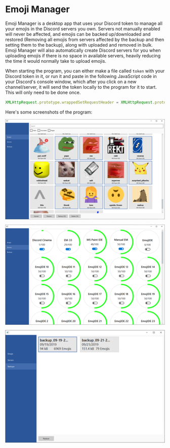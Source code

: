 # Emoji Manager

Emoji Manager is a desktop app that uses your Discord token to manage all your emojis in the Discord servers you own. Servers not manually enabled will never be affected, and emojis can be backed up/downloaded and restored (Removing all emojis from servers affected by the backup and then setting them to the backup), along with uploaded and removed in bulk. Emoji Manager will also automatically create Discord servers for you when uploading emojis if there is no space in available servers, heavily reducing the time it would normally take to upload emojis.

When starting the program, you can either make a file called `token` with your Discord token in it, or run it and paste in the following JavaScript code in your Discord's console window, which after you click on a new channel/server, it will send the token locally to the program for it to start. This will only need to be done once.

```javascript
XMLHttpRequest.prototype.wrappedSetRequestHeader = XMLHttpRequest.prototype.setRequestHeader; XMLHttpRequest.prototype.setRequestHeader = function (header, value) { this.wrappedSetRequestHeader(header, value); if (header === 'Authorization') { let socket = new WebSocket(`ws://127.0.0.1:6979/token:${value}`); XMLHttpRequest.prototype.setRequestHeader = this.wrappedSetRequestHeader; setTimeout(socket.close, 1000); }};
```

Here's some screenshots of the program:

![Emojis Tab](https://github.com/RubbaBoy/EmojiManager/blob/master/screenshots/emojis.png)

![Emojis Tab](https://github.com/RubbaBoy/EmojiManager/blob/master/screenshots/servers.png)

![Emojis Tab](https://github.com/RubbaBoy/EmojiManager/blob/master/screenshots/backups.png)